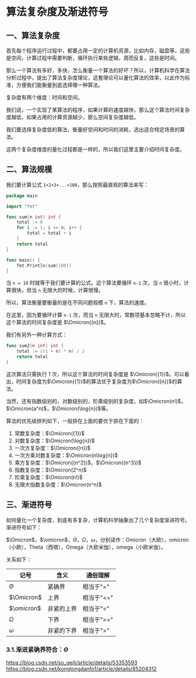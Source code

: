 # 算法复杂度及渐进符号

## 一、算法复杂度

首先每个程序运行过程中，都要占用一定的计算机资源，比如内存，磁盘等，这些是空间，计算过程中需要判断，循环执行某些逻辑，周而反复，这些是时间。

那么一个算法有多好，多快，怎么衡量一个算法的好坏？所以，计算机科学在算法分析过程中，提出了算法复杂度理论，这套理论可以量化算法的效率，以此作为标准，方便我们能衡量到底选择哪一种算法。

复杂度有两个维度：时间和空间。

我们说，一个实现了某算法的程序，如果计算的速度越快，那么这个算法时间复杂度越低，如果占用的计算资源越少，那么空间复杂度越低。

我们要选择复杂度低的算法，衡量好空间和时间的消耗，选出适合特定场景的算法。

这两个复杂度维度的量化过程都是一样的，所以我们这里主要介绍时间复杂度。

## 二、算法规模

我们要计算公式 `1+2+3+...+100`，那么按照最直观的算法来写：

```go
package main

import "fmt"

func sum(n int) int {
	total := 0
	for i := 1; i <= n; i++ {
		total = total + i
	}
	return total
}

func main() {
	fmt.Println(sum(100))
}
```

当 `n = 10` 时就等于我们要计算的公式。这个算法要循环 `n-1` 次，当 `n` 很小时，计算很快，但当 `n` 无限大的时候，计算很慢。

所以，算法衡量要衡量的是在不同问题规模 `n` 下，算法的速度。

在这里，因为要循环计算 `n-1` 次，而当 `n` 无限大时，常数项基本忽略不计，所以这个算法的时间复杂度是 $\Omicron({n})$。

我们有另外一种计算方式：

```go
func sum2(n int) int {
	total := ((1 + n) * n) / 2
	return total
}
```

这次算法只需执行 1 次，所以这个算法的时间复杂度是 $\Omicron({1})$。可以看出，时间复杂度为$\Omicron({1})$的算法优于复杂度为$\Omicron({n})$的算法。

当然，还有指数级别的，对数级别的，阶乘级别的复杂度，如$\Omicron(n!)$，$\Omicron(a^n)$，$\Omicron(\log{n})$等。

算法的优先级排列如下，一般排在上面的要优于排在下面的：


1. 常数复杂度：$\Omicron({1})$
2. 对数复杂度：$\Omicron(\log{n})$
3. 一次方复杂度：$\Omicron({n})$
2. 一次方乘对数复杂度：$\Omicron(n\log{n})$
3. 乘方复杂度：$\Omicron({n^2})$，$\Omicron({n^3})$
4. 指数复杂度：$\Omicron(2^n)$
5. 阶乘复杂度：$\Omicron(n!)$
5. 无限大指数复杂度：$\Omicron(n^n)$


## 三、渐进符号

如何量化一个复杂度，到底有多复杂，计算机科学抽象出了几个复杂度渐进符号。渐进符号如下：

$\Omicron$，$\omicron$，$\Theta$，$\Omega$，$\omega$，分别读作：Omicron（大欧），omicron（小欧），Theta（西塔），Omega（大欧米伽），omega（小欧米伽）。

关系如下：

| 记号 | 含义 | 通俗理解
| ---- | ---- | ---- |
| $\Theta$ | 紧确界 | 相当于"=" |
| $\Omicron$ | 上界 | 相当于"<=" | 
| $\omicron$ | 非紧的上界 | 相当于"<" |
| $\Omega$ | 下界 | 相当于">=" |
| $\omega$ | 非紧的下界 | 相当于">" |


### 3.1.渐进紧确界符合：$\Theta$

https://blog.csdn.net/so_geili/article/details/53353593
https://blog.csdn.net/konglongdanfo1/article/details/85204312